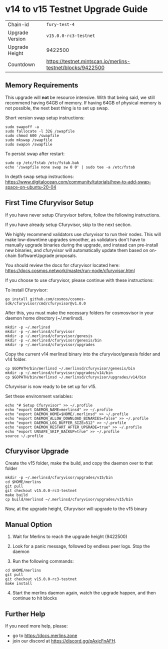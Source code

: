# v14 to v15 Testnet Upgrade Guide

|                 |                                                              |
|-----------------|--------------------------------------------------------------|
| Chain-id        | `fury-test-4`                                                |
| Upgrade Version | `v15.0.0-rc3-testnet`                                        |
| Upgrade Height  | 9422500                                                      |
| Countdown       | <https://testnet.mintscan.io/merlins-testnet/blocks/9422500> |

## Memory Requirements

This upgrade will **not** be resource intensive. With that being said, we still recommend having 64GB of memory. If having 64GB of physical memory is not possible, the next best thing is to set up swap.

Short version swap setup instructions:

``` {.sh}
sudo swapoff -a
sudo fallocate -l 32G /swapfile
sudo chmod 600 /swapfile
sudo mkswap /swapfile
sudo swapon /swapfile
```

To persist swap after restart:

``` {.sh}
sudo cp /etc/fstab /etc/fstab.bak
echo '/swapfile none swap sw 0 0' | sudo tee -a /etc/fstab
```

In depth swap setup instructions:
<https://www.digitalocean.com/community/tutorials/how-to-add-swap-space-on-ubuntu-20-04>

## First Time Cfuryvisor Setup

If you have never setup Cfuryvisor before, follow the following instructions.

If you have already setup Cfuryvisor, skip to the next section.

We highly recommend validators use cfuryvisor to run their nodes. This
will make low-downtime upgrades smoother, as validators don't have to
manually upgrade binaries during the upgrade, and instead can
pre-install new binaries, and cfuryvisor will automatically update them
based on on-chain SoftwareUpgrade proposals.

You should review the docs for cfuryvisor located here:
<https://docs.cosmos.network/master/run-node/cfuryvisor.html>

If you choose to use cfuryvisor, please continue with these
instructions:

To install Cfuryvisor:

``` {.sh}
go install github.com/cosmos/cosmos-sdk/cfuryvisor/cmd/cfuryvisor@v1.0.0
```

After this, you must make the necessary folders for cosmosvisor in your
daemon home directory (\~/.merlinsd).

``` {.sh}
mkdir -p ~/.merlinsd
mkdir -p ~/.merlinsd/cfuryvisor
mkdir -p ~/.merlinsd/cfuryvisor/genesis
mkdir -p ~/.merlinsd/cfuryvisor/genesis/bin
mkdir -p ~/.merlinsd/cfuryvisor/upgrades
```

Copy the current v14 merlinsd binary into the
cfuryvisor/genesis folder and v14 folder.

```{.sh}
cp $GOPATH/bin/merlinsd ~/.merlinsd/cfuryvisor/genesis/bin
mkdir -p ~/.merlinsd/cfuryvisor/upgrades/v14/bin
cp $GOPATH/bin/merlinsd ~/.merlinsd/cfuryvisor/upgrades/v14/bin
```

Cfuryvisor is now ready to be set up for v15.

Set these environment variables:

```{.sh}
echo "# Setup Cfuryvisor" >> ~/.profile
echo "export DAEMON_NAME=merlinsd" >> ~/.profile
echo "export DAEMON_HOME=$HOME/.merlinsd" >> ~/.profile
echo "export DAEMON_ALLOW_DOWNLOAD_BINARIES=false" >> ~/.profile
echo "export DAEMON_LOG_BUFFER_SIZE=512" >> ~/.profile
echo "export DAEMON_RESTART_AFTER_UPGRADE=true" >> ~/.profile
echo "export UNSAFE_SKIP_BACKUP=true" >> ~/.profile
source ~/.profile
```

## Cfuryvisor Upgrade

Create the v15 folder, make the build, and copy the daemon over to that folder

```{.sh}
mkdir -p ~/.merlinsd/cfuryvisor/upgrades/v15/bin
cd $HOME/merlins
git pull
git checkout v15.0.0-rc3-testnet
make build
cp build/merlinsd ~/.merlinsd/cfuryvisor/upgrades/v15/bin
```

Now, at the upgrade height, Cfuryvisor will upgrade to the v15 binary

## Manual Option

1. Wait for Merlins to reach the upgrade height (9422500)

2. Look for a panic message, followed by endless peer logs. Stop the daemon

3. Run the following commands:

```{.sh}
cd $HOME/merlins
git pull
git checkout v15.0.0-rc3-testnet
make install
```

4. Start the merlins daemon again, watch the upgrade happen, and then continue to hit blocks

## Further Help

If you need more help, please:
- go to <https://docs.merlins.zone> 
- join our discord at <https://discord.gg/pAxjcFnAFH>.
